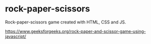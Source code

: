 # rock-paper-scissors
Rock-paper-scissors game created with HTML, CSS and JS.

https://www.geeksforgeeks.org/rock-paper-and-scissor-game-using-javascript/